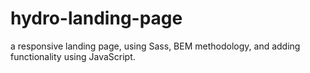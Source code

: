 # hydro-landing-page
a responsive landing page, using Sass, BEM methodology, and adding functionality using JavaScript.
